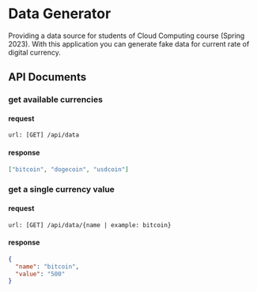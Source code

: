 # Data Generator

Providing a data source for students of Cloud Computing course (Spring 2023).
With this application you can generate fake data for current rate of digital currency.

## API Documents

### get available currencies

#### request

```shell
url: [GET] /api/data
```

#### response

```json
["bitcoin", "dogecoin", "usdcoin"]
```

### get a single currency value

#### request

```shell
url: [GET] /api/data/{name | example: bitcoin}
```

#### response

```json
{
  "name": "bitcoin",
  "value": "500"
}
```
